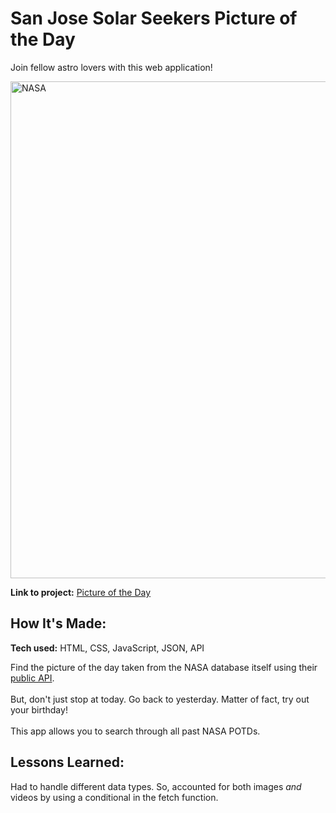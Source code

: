 # San Jose Solar Seekers Picture of the Day
Join fellow astro lovers with this web application!

<img width="795" alt="NASA" src="https://user-images.githubusercontent.com/111663583/197368551-35dd6c44-d046-431e-9597-bb8691f8bdc5.png">

**Link to project:** [Picture of the Day](https://nicoledicochea.github.io/nasa-picture-of-the-day/)

## How It's Made:

**Tech used:** HTML, CSS, JavaScript, JSON, API

Find the picture of the day taken from the NASA database itself using their [public API](https://api.nasa.gov/).<br><br>
But, don't just stop at today. Go back to yesterday. Matter of fact, try out your birthday!<br><br>
This app allows you to search through all past NASA POTDs.

## Lessons Learned:

Had to handle different data types. So, accounted for both images *and* videos by using a conditional in the fetch function.
